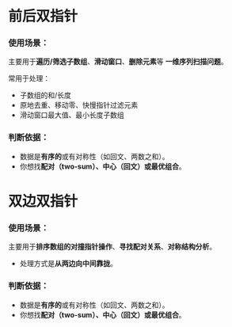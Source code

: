 # 前后双指针
### 使用场景：
主要用于**遍历/筛选子数组**、**滑动窗口**、**删除元素**等 **一维序列扫描问题**。

常用于处理：
- 子数组的和/长度
- 原地去重、移动零、快慢指针过滤元素
- 滑动窗口最大值、最小长度子数组
### 判断依据：
- 数据是**有序的**或有对称性（如回文、两数之和）。
- 你想找**配对（two-sum）、中心（回文）或最优组合**。
# 双边双指针
### 使用场景：
主要用于**排序数组的对撞指针操作**、**寻找配对关系**、**对称结构分析**。
- 处理方式是**从两边向中间靠拢**。
### 判断依据：
- 数据是**有序的**或有对称性（如回文、两数之和）。
- 你想找**配对（two-sum）、中心（回文）或最优组合**。